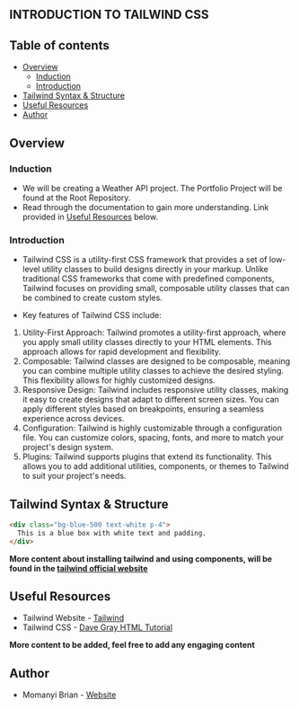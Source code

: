 ## INTRODUCTION TO TAILWIND CSS

## Table of contents

- [Overview](#overview)
    - [Induction](#induction)
    - [Introduction](#introduction)
- [Tailwind Syntax & Structure](#tailwind-syntax-&-structure)
- [Useful Resources](#useful-resources)
- [Author](#author)

## Overview

### Induction
- We will be creating a Weather API project. The Portfolio Project will be found at the Root Repository.
- Read through the documentation to gain more understanding. Link provided in [Useful Resources](#useful-resources) below.

### Introduction
- Tailwind CSS is a utility-first CSS framework that provides a set of low-level utility classes to build designs directly in your markup. Unlike traditional CSS frameworks that come with predefined components, Tailwind focuses on providing small, composable utility classes that can be combined to create custom styles.

- Key features of Tailwind CSS include:
1. Utility-First Approach: Tailwind promotes a utility-first approach, where you apply small utility classes directly to your HTML elements. This approach allows for rapid development and flexibility.
2. Composable: Tailwind classes are designed to be composable, meaning you can combine multiple utility classes to achieve the desired styling. This flexibility allows for highly customized designs.
3. Responsive Design: Tailwind includes responsive utility classes, making it easy to create designs that adapt to different screen sizes. You can apply different styles based on breakpoints, ensuring a seamless experience across devices.
4. Configuration: Tailwind is highly customizable through a configuration file. You can customize colors, spacing, fonts, and more to match your project's design system.
5. Plugins: Tailwind supports plugins that extend its functionality. This allows you to add additional utilities, components, or themes to Tailwind to suit your project's needs.

## Tailwind Syntax & Structure
```HTML
<div class="bg-blue-500 text-white p-4">
  This is a blue box with white text and padding.
</div>
```

**More content about installing tailwind and using components, will be found in the [tailwind official website](https://tailwindcss.com/docs/installation)**

## Useful Resources
- Tailwind Website - [Tailwind](https://tailwindcss.com/)
- Tailwind CSS - [Dave Gray HTML Tutorial](https://www.youtube.com/watch?v=lCxcTsOHrjo&list=PL0Zuz27SZ-6M1Uopt6_VL3gf3cpMnwavm&index=9)

**More content to be added, feel free to add any engaging content**

## Author

- Momanyi Brian - [Website](https://momanyi-brian-portfolio.vercel.app)